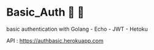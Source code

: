 # Basic_Auth 🤗 🔐
basic authentication with Golang - Echo - JWT - Hetoku

API : https://authbasic.herokuapp.com

